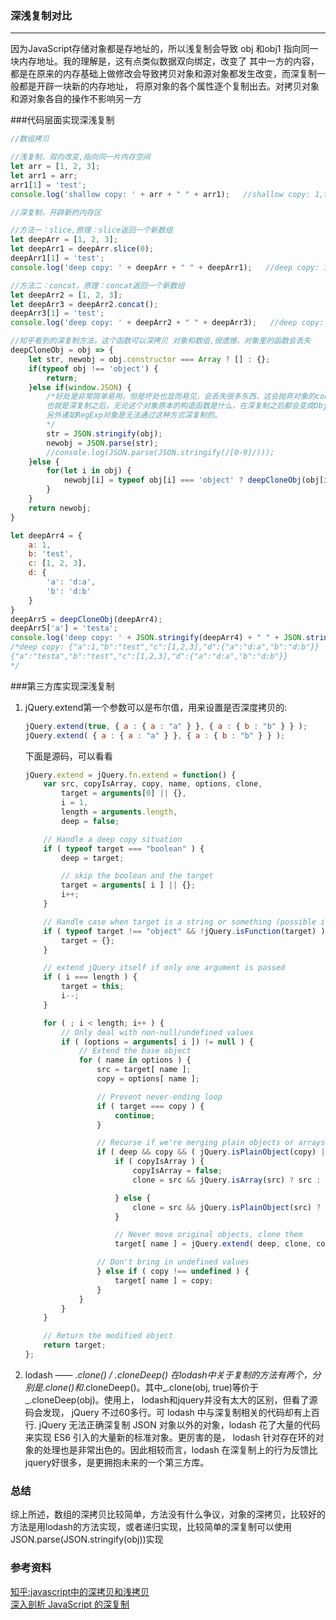 ### 深浅复制对比
---
因为JavaScript存储对象都是存地址的，所以浅复制会导致 obj 和obj1 指向同一块内存地址。我的理解是，这有点类似数据双向绑定，改变了
其中一方的内容，都是在原来的内存基础上做修改会导致拷贝对象和源对象都发生改变，而深复制一般都是开辟一块新的内存地址，
将原对象的各个属性逐个复制出去。对拷贝对象和源对象各自的操作不影响另一方


###代码层面实现深浅复制

```javascript
//数组拷贝

//浅复制，双向改变,指向同一片内存空间
let arr = [1, 2, 3];
let arr1 = arr;
arr1[1] = 'test';
console.log('shallow copy: ' + arr + " " + arr1);   //shallow copy: 1,test,3 1,test,3

//深复制，开辟新的内存区

//方法一：slice,原理：slice返回一个新数组
let deepArr = [1, 2, 3];
let deepArr1 = deepArr.slice(0);
deepArr1[1] = 'test';
console.log('deep copy: ' + deepArr + " " + deepArr1);   //deep copy: 1,2,3 1,test,3

//方法二：concat，原理：concat返回一个新数组
let deepArr2 = [1, 2, 3];
let deepArr3 = deepArr2.concat();
deepArr3[1] = 'test';
console.log('deep copy: ' + deepArr2 + " " + deepArr3);   //deep copy: 1,2,3 1,test,3

//知乎看到的深复制方法，这个函数可以深拷贝 对象和数组,很遗憾，对象里的函数会丢失
deepCloneObj = obj => {
    let str, newobj = obj.constructor === Array ? [] : {};
    if(typeof obj !== 'object') {
        return;
    }else if(window.JSON) {
        /*好处是非常简单易用，但是坏处也显而易见，会丢失很多东西，这会抛弃对象的constructor，
        也就是深复制之后，无论这个对象原本的构造函数是什么，在深复制之后都会变成Object。
        另外诸如RegExp对象是无法通过这种方式深复制的。
        */
        str = JSON.stringify(obj);
        newobj = JSON.parse(str);
        //console.log(JSON.parse(JSON.stringify(/[0-9]/)));
    }else {
        for(let i in obj) {
            newobj[i] = typeof obj[i] === 'object' ? deepCloneObj(obj[i]) : obj[i];
        }
    }
    return newobj;
}

let deepArr4 = {
    a: 1,
    b: 'test',
    c: [1, 2, 3],
    d: {
        'a': 'd:a',
        'b': 'd:b'
    }
}
deepArr5 = deepCloneObj(deepArr4);
deepArr5['a'] = 'testa';
console.log('deep copy: ' + JSON.stringify(deepArr4) + " " + JSON.stringify(deepArr5));
/*deep copy: {"a":1,"b":"test","c":[1,2,3],"d":{"a":"d:a","b":"d:b"}} 
{"a":"testa","b":"test","c":[1,2,3],"d":{"a":"d:a","b":"d:b"}}
*/
```

###第三方库实现深浅复制
1. jQuery.extend第一个参数可以是布尔值，用来设置是否深度拷贝的:

    ```javascript   
    jQuery.extend(true, { a : { a : "a" } }, { a : { b : "b" } } );
    jQuery.extend( { a : { a : "a" } }, { a : { b : "b" } } );
    ```

    下面是源码，可以看看
    ```javascript   
    jQuery.extend = jQuery.fn.extend = function() {
        var src, copyIsArray, copy, name, options, clone,
            target = arguments[0] || {},
            i = 1,
            length = arguments.length,
            deep = false;

        // Handle a deep copy situation
        if ( typeof target === "boolean" ) {
            deep = target;

            // skip the boolean and the target
            target = arguments[ i ] || {};
            i++;
        }

        // Handle case when target is a string or something (possible in deep copy)
        if ( typeof target !== "object" && !jQuery.isFunction(target) ) {
            target = {};
        }

        // extend jQuery itself if only one argument is passed
        if ( i === length ) {
            target = this;
            i--;
        }

        for ( ; i < length; i++ ) {
            // Only deal with non-null/undefined values
            if ( (options = arguments[ i ]) != null ) {
                // Extend the base object
                for ( name in options ) {
                    src = target[ name ];
                    copy = options[ name ];

                    // Prevent never-ending loop
                    if ( target === copy ) {
                        continue;
                    }

                    // Recurse if we're merging plain objects or arrays
                    if ( deep && copy && ( jQuery.isPlainObject(copy) || (copyIsArray = jQuery.isArray(copy)) ) ) {
                        if ( copyIsArray ) {
                            copyIsArray = false;
                            clone = src && jQuery.isArray(src) ? src : [];

                        } else {
                            clone = src && jQuery.isPlainObject(src) ? src : {};
                        }

                        // Never move original objects, clone them
                        target[ name ] = jQuery.extend( deep, clone, copy );

                    // Don't bring in undefined values
                    } else if ( copy !== undefined ) {
                        target[ name ] = copy;
                    }
                }
            }
        }

        // Return the modified object
        return target;
    };
    ```

2. lodash —— _.clone() / _.cloneDeep()
在lodash中关于复制的方法有两个，分别是_.clone()和_.cloneDeep()。其中_.clone(obj, true)等价于_.cloneDeep(obj)。使用上，
lodash和jquery并没有太大的区别，但看了源码会发现， jQuery 不过60多行。可 lodash 中与深复制相关的代码却有上百行.
jQuery 无法正确深复制 JSON 对象以外的对象，lodash 花了大量的代码来实现 ES6 引入的大量新的标准对象。更厉害的是，
lodash 针对存在环的对象的处理也是非常出色的。因此相较而言，lodash 在深复制上的行为反馈比jquery好很多，是更拥抱未来的一个第三方库。

### 总结
综上所述，数组的深拷贝比较简单，方法没有什么争议，对象的深拷贝，比较好的方法是用lodash的方法实现，或者递归实现，比较简单的深复制可以使用
JSON.parse(JSON.stringify(obj))实现

### 参考资料
[知乎:javascript中的深拷贝和浅拷贝](http://www.zhihu.com/question/23031215)<br>
[深入剖析 JavaScript 的深复制](http://jerryzou.com/posts/dive-into-deep-clone-in-javascript/)